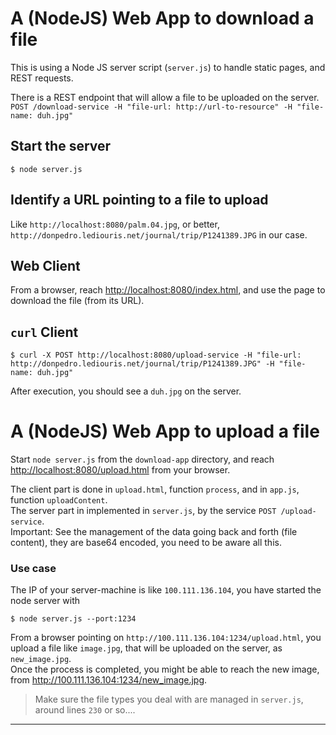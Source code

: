 # A (NodeJS) Web App to download a file
This is using a Node JS server script (`server.js`) to handle static pages, and REST requests.

There is a REST endpoint that will allow a file to be uploaded on the server.  
`POST /download-service -H "file-url: http://url-to-resource" -H "file-name: duh.jpg"`

## Start the server
```
$ node server.js
```

## Identify a URL pointing to a file to upload
Like `http://localhost:8080/palm.04.jpg`, or better, `http://donpedro.lediouris.net/journal/trip/P1241389.JPG` in our case.

## Web Client
From a browser, reach <http://localhost:8080/index.html>, and use the page to download the file (from its URL).

## `curl` Client
```
$ curl -X POST http://localhost:8080/upload-service -H "file-url: http://donpedro.lediouris.net/journal/trip/P1241389.JPG" -H "file-name: duh.jpg"
```

After execution, you should see a `duh.jpg` on the server.

# A (NodeJS) Web App to upload a file
Start `node server.js` from the `download-app` directory, and reach <http://localhost:8080/upload.html> from your browser.  

The client part is done in `upload.html`, function `process`, and in `app.js`, function `uploadContent`.  
The server part in implemented in `server.js`, by the service `POST /upload-service`.  
Important: See the management of the data going back and forth (file content), they are base64 encoded, you need to be aware all this.

### Use case
The IP of your server-machine is like `100.111.136.104`, you have started the node server with
```
$ node server.js --port:1234
```
From a browser pointing on `http://100.111.136.104:1234/upload.html`, you upload a file like `image.jpg`, that will be uploaded on the server, as `new_image.jpg`.  
Once the process is completed, you might be able to reach the new image, from <http://100.111.136.104:1234/new_image.jpg>.

> Make sure the file types you deal with are managed in `server.js`, around lines `230` or so....


---
